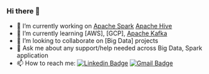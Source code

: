 ### Hi there 👋


- 🔭 I’m currently working on [Apache Spark](https://github.com/apache/spark) [Apache Hive](https://github.com/apache/hive)
- 🌱 I’m currently learning [AWS], [GCP], [Apache Kafka](https://github.com/apache/kafka)
- 👯 I’m looking to collaborate on [Big Data] projects
- 💬 Ask me about any support/help needed across Big Data, Spark application
- 📫 How to reach me: 
[![Linkedin Badge](https://img.shields.io/badge/-mintuchoudhary-blue?style=flat-square&logo=Linkedin&logoColor=white&link=https://www.linkedin.com/in/mintuchoudhary)](https://www.linkedin.com/in/mintuchoudhary) [![Gmail Badge](https://img.shields.io/badge/-mintuchoudhary01@gmail.com-blue?style=flat-square&logo=Gmail&logoColor=white)](mailto:mintuchoudhary01@gmail.com) 


<!--
**mintuchoudhary/mintuchoudhary** is a ✨ _special_ ✨ repository because its `README.md` (this file) appears on your GitHub profile.

Here are some ideas to get you started:

- 🔭 I’m currently working on [Apache Spark](https://github.com/apache/spark) [Apache Hive] (https://github.com/apache/hive)
- 🌱 I’m currently learning [AWS], [GCP], [Apache Kafka](https://github.com/apache/kafka)
- 👯 I’m looking to collaborate on [Big Data] projects
- 💬 Ask me about any support/help needed across Big Data, Spark application
- 📫 How to reach me: 
[![Linkedin Badge](https://img.shields.io/badge/-ashishpatel0720-blue?style=flat-square&logo=Linkedin&logoColor=white&link=https://www.linkedin.com/in/ashishpatel0720)](https://www.linkedin.com/in/ashishpatel0720) [![Twitter Badge](https://img.shields.io/badge/-ashishpatel0720-blue?style=flat-square&logo=Twitter&logoColor=white&link=https://twitter.com/ashishpatel0720)](https://twitter.com/ashishpatel0720) [![Gmail Badge](https://img.shields.io/badge/-ashishpatel0720@gmail.com-blue?style=flat-square&logo=Gmail&logoColor=white)](mailto:ashishpatel0720@gmail.com) 

- 😄 Pronouns: ...
- ⚡ Fun fact: ...
-->
